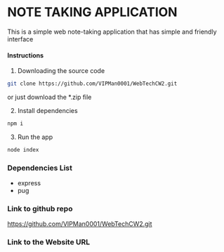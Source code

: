 # NOTE TAKING APPLICATION

This is a simple web note-taking application that has simple and friendly interface

#### Instructions

1. Downloading the source code

```bash
git clone https://github.com/VIPMan0001/WebTechCW2.git
```

or just download the \*.zip file

2. Install dependencies

```bash
npm i
```

3. Run the app

```bash
node index
```

### Dependencies List

- express
- pug

### Link to github repo
https://github.com/VIPMan0001/WebTechCW2.git

### Link to the Website URL
